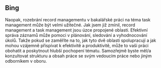 ## Bing
Naopak, rozebrání record managementu v bakalářské práci na téma task management může být velmi užitečné. Jak jsem již zmínil, record management a task management jsou úzce propojené oblasti. Efektivní správa záznamů může pomoci v plánování, sledování a vyhodnocování úkolů. Takže pokud se zaměříte na to, jak tyto dvě oblasti spolupracují a jak mohou vzájemně přispívat k efektivitě a produktivitě, může to vaši práci obohatit a poskytnout hlubší pochopení tématu. Samozřejmě byste měl/a konzultovat strukturu a obsah práce se svým vedoucím práce nebo jiným odborníkem v oboru.
